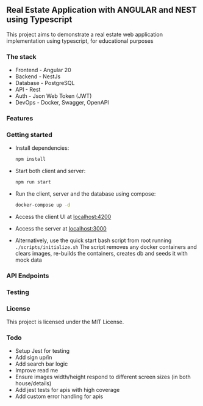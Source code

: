## Real Estate Application with ANGULAR and NEST using Typescript

This project aims to demonstrate a real estate web application implementation using typescript, for educational purposes

### The stack

- Frontend - Angular 20
- Backend - NestJs
- Database - PostgreSQL
- API - Rest
- Auth - Json Web Token (JWT)
- DevOps - Docker, Swagger, OpenAPI

### Features

### Getting started

- Install dependencies:
  ```sh
  npm install
  ```
- Start both client and server:
  ```sh
  npm run start
  ```
- Run the client, server and the database using compose:

  ```sh
  docker-compose up -d
  ```

- Access the client UI at [localhost:4200](http://localhost:4200)
- Access the server at [localhost:3000](http://localhost:3000)

- Alternatively, use the quick start bash script from root running `./scripts/initialize.sh`
  The script removes any docker containers and clears images, re-builds the containers, creates db and seeds it with mock data

### API Endpoints

### Testing

### License

This project is licensed under the MIT License.

### Todo

- Setup Jest for testing
- Add sign up/in
- Add search bar logic
- Improve read me
- Ensure images width/height respond to different screen sizes (in both house/details)
- Add jest tests for apis with high coverage
- Add custom error handling for apis
